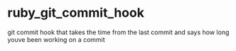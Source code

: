 # ruby_git_commit_hook
git commit hook that takes the time from the last commit and says how long youve been working on a commit
